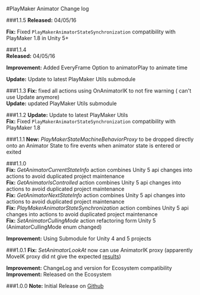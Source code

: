 #PlayMaker Animator Change log

###1.1.5
**Released:** 04/05/16  

**Fix:** Fixed `PlayMakerAnimatorStateSynchronization` compatibility with PlayMaker 1.8 in Unity 5+

###1.1.4  
**Released:** 04/05/16  

**Improvement:** Added EveryFrame Option to animatorPlay to animate time  

**Update:** Update to latest PlayMaker Utils submodule  

###1.1.3
**Fix:** fixed all actions using OnAnimatorIK to not fire warning ( can't use Update anymore)  
**Update:** updated PlayMaker Utils submodule  

###1.1.2
**Update:** Update to latest PlayMaker Utils  
**Fix:** Fixed `PlayMakerAnimatorStateSynchronization` compatibility with PlayMaker 1.8  

###1.1.1
**New:** *PlayMakerStateMachineBehaviorProxy* to be dropped directly onto an Animator State to fire events when animator state is entered or exited  

###1.1.0  
**Fix:** *GetAnimatorCurrentStateInfo* action combines Unity 5 api changes into actions to avoid duplicated project maintenance   
**Fix:** *GetAnimatorIsControlled* action combines Unity 5 api changes into actions to avoid duplicated project maintenance  
**Fix:** *GetAnimatorNextStateInfo* action combines Unity 5 api changes into actions to avoid duplicated project maintenance  
**Fix:** *PlayMakerAnimatorStateSynchronization* action combines Unity 5 api changes into actions to avoid duplicated project maintenance  
**Fix:** *SetAnimatorCullingMode* action refactoring form Unity 5 (AnimatorCullingMode enum changed)  

**Improvement:** Using Submodule for Unity 4 and 5 projects  

###1.0.1
**Fix:** *SetAnimatorLookAt* now can use AnimatorIK  proxy (apparently MoveIK proxy did nt give the expected [results](http://hutonggames.com/playmakerforum/index.php?topic=10177.msg49090#msg49090))  

**Improvement:** ChangeLog and version for Ecosystem compatibility  
**Improvement:** Released on the Ecosystem

###1.0.0
**Note:** Initial Release on [Github](https://github.com/jeanfabre/PlayMaker--Unity--Animator_U4-SubModule-)  